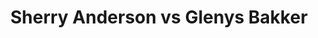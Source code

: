 ---
title: Sherry Anderson vs Glenys Bakker
player1:
  name: Anderson, Sherry
  percent: 92
  wins: 1
  losses: 0
player2:
  name: Bakker, Glenys
  percent: 89
  wins: 0
  losses: 1
games:
- player1:
    team: SK
    position: Fourth
    percent: 92
    win: 1
    loss: 0
  player2:
    team: AB
    position: Second
    percent: 89
    win: 0
    loss: 1
  event: Hearts
  year: 2004
  draw: Round Robin(16)
  score: AB 5 - SK 7
- player1:
    team: AND
    position: Fourth
    percent: 82
    win: 0
    loss: 1
  player2:
    team: KLE
    position: Second
    percent: 67
    win: 1
    loss: 0
  event: Trials (Women)
  year: 2005
  draw: Round Robin(11)
  score: AND 6 - KLE 7
---